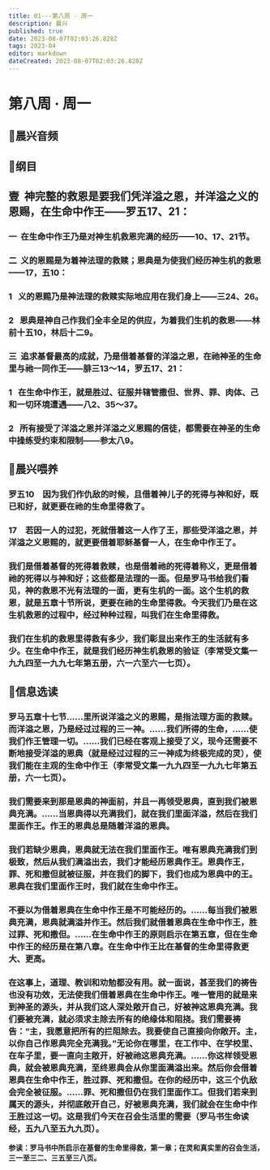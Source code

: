 ```yaml
---
title: 01---第八周 · 周一
description: 晨兴
published: true
date: 2023-08-07T02:03:26.828Z
tags: 2023-04
editor: markdown
dateCreated: 2023-08-07T02:03:26.828Z
---
```


# 第八周 · 周一
## 🎵晨兴音频

## 📖纲目

## **壹  神完整的救恩是要我们凭洋溢之恩，并洋溢之义的恩赐，在生命中作王——罗五17、21：**

### 一  在生命中作王乃是对神生机救恩完满的经历——10、17、21节。

### 二  义的恩赐是为着神法理的救赎；恩典是为使我们经历神生机的救恩——17，五10：

### 1   义的恩赐乃是神法理的救赎实际地应用在我们身上——三24、26。

### 2   恩典是神自己作我们全丰全足的供应，为着我们生机的救恩——林前十五10，林后十二9。

### 三  追求基督最高的成就，乃是借着基督的洋溢之恩，在祂神圣的生命里与祂一同作王——腓三13～14，罗五17、21：

### 1   在生命中作王，就是胜过、征服并辖管撒但、世界、罪、肉体、己和一切环境遭遇——八2、35～37。

### 2   所有接受了洋溢之恩并洋溢之义恩赐的信徒，都需要在神圣的生命中操练受约束和限制——参太八9。

## 📖晨兴喂养

### **罗五10　因为我们作仇敌的时候，且借着神儿子的死得与神和好，既已和好，就更要在祂的生命里得救了。**

### **17　若因一人的过犯，死就借着这一人作了王，那些受洋溢之恩，并洋溢之义恩赐的，就更要借着耶稣基督一人，在生命中作王了。**

### 我们是借着基督的死得着救赎，也是借着祂的死得着称义，更是借着祂的死得以与神和好；这些都是法理的一面。但是罗马书给我们看见，神的救恩不光有法理的一面，更有生机的一面。这个生机的救恩，就是五章十节所说，更要在祂的生命里得救。今天我们乃是在这生机救恩的过程中，经过种种过程，叫我们在生命里得救。

### 我们在生机的救恩里得救有多少，我们彰显出来作王的生活就有多少。在生命中作王，就是我们经历神生机救恩的验证（李常受文集一九九四至一九九七年第五册，六一六至六一七页）。

## 📖信息选读

### 罗马五章十七节……里所说洋溢之义的恩赐，是指法理方面的救赎。而洋溢之恩，乃是经过过程的三一神。……我们所得的生命，……使我们作王管理一切。……我们已经在客观上接受了义，现今还需要不断地接受洋溢的恩典（就是经过过程的三一神成为终极完成的灵），使我们能在主观的生命中作王（李常受文集一九九四至一九九七年第五册，六一七页）。

### 我们需要来到那是恩典的神面前，并且一再领受恩典，直到我们被恩典充满。……当恩典得以充满我们，就在我们里面洋溢，然后在我们里面作王。作王的恩典总是随着洋溢的恩典。

### 我们若缺少恩典，恩典就无法在我们里面作王。唯有恩典充满我们到极致，然后从我们满溢出去，我们才能经历恩典作王。恩典作王，罪、死和撒但就被征服，并在我们的脚下，我们也成为恩典中的王。恩典在我们里面作王时，我们就在生命中作王。

### 不要以为借着恩典在生命中作王是不可能经历的。……每当我们被恩典充满，恩典就满溢并作王。然后我们就借着恩典在生命中作王，胜过罪、死和撒但。……在生命中作王的原则启示在第五章，但在生命中作王的经历是在第八章。在生命中作王比在基督的生命里得救更大、更高。

### 在这事上，道理、教训和劝勉都没有用。就一面说，甚至我们的祷告也没有功效，无法使我们借着恩典在生命中作王。唯一管用的就是来到神圣的源头，并从我们这人深处敞开自己，好被神这恩典充满。我们要被充满，就必须求主除去所有的绝缘体和阻挠。我们需要祷告：“主，我愿意把所有的拦阻除去。我要使自己直接向你敞开。主，以你自己作恩典完全充满我。”无论你在哪里，在工作中、在学校里、在车子里，要一直向主敞开，好被祂这恩典充满。……你这样领受恩典，就会被恩典充满，至终恩典会从你里面满溢出来。然后你会借着恩典在生命中作王，胜过罪、死和撒但。在你的经历中，这三个仇敌会完全被征服。……罪、死和撒但仍在我们里面作工。但我们若来到属天的源头，并彻底敞开自己，好被恩典充满，我们就会在生命中作王胜过这一切。这是我们今天在召会生活里的需要（罗马书生命读经，五九八至五九九页）。

**参读：罗马书中所启示在基督的生命里得救，第一章；在灵和真实里的召会生活，三一至三二、三五至三八页。**
<!-- Google tag (gtag.js) -->
<script async src="https://www.googletagmanager.com/gtag/js?id=G-1P8709Z16T"></script>
<script>
  window.dataLayer = window.dataLayer || [];
  function gtag(){dataLayer.push(arguments);}
  gtag('js', new Date());

  gtag('config', 'G-1P8709Z16T');
</script>